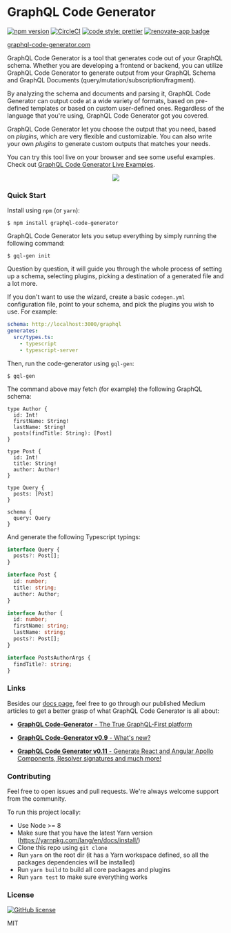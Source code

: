 # GraphQL Code Generator

[![npm version](https://badge.fury.io/js/graphql-code-generator.svg)](https://badge.fury.io/js/graphql-code-generator)
[![CircleCI](https://circleci.com/gh/dotansimha/graphql-code-generator/tree/master.svg?style=svg)](https://circleci.com/gh/dotansimha/graphql-code-generator/tree/master)
[![code style: prettier](https://img.shields.io/badge/code_style-prettier-ff69b4.svg?style=flat-square)](https://github.com/prettier/prettier)
[![renovate-app badge][renovate-badge]][renovate-app]

[renovate-badge]: https://img.shields.io/badge/renovate-app-blue.svg
[renovate-app]: https://renovateapp.com/

[graphql-code-generator.com](https://graphql-code-generator.com)

GraphQL Code Generator is a tool that generates code out of your GraphQL schema. Whether you are developing a frontend or backend, you can utilize GraphQL Code Generator to generate output from your GraphQL Schema and GraphQL Documents (query/mutation/subscription/fragment).

By analyzing the schema and documents and parsing it, GraphQL Code Generator can output code at a wide variety of formats, based on pre-defined templates or based on custom user-defined ones. Regardless of the language that you're using, GraphQL Code Generator got you covered.

GraphQL Code Generator let you choose the output that you need, based on _plugins_, which are very flexible and customizable. You can also write your own _plugins_ to generate custom outputs that matches your needs.

You can try this tool live on your browser and see some useful examples. Check out [GraphQL Code Generator Live Examples](https://graphql-code-generator.com/#live-demo).

<p align="center">
    <img src="https://github.com/dotansimha/graphql-code-generator/blob/master/logo.png?raw=true" />
</p>

### Quick Start

Install using `npm` (or `yarn`):

    $ npm install graphql-code-generator

GraphQL Code Generator lets you setup everything by simply running the following command:

    $ gql-gen init

Question by question, it will guide you through the whole process of setting up a schema, selecting plugins, picking a destination of a generated file and a lot more.

If you don't want to use the wizard, create a basic `codegen.yml` configuration file, point to your schema, and pick the plugins you wish to use. For example:

```yml
schema: http://localhost:3000/graphql
generates:
  src/types.ts:
    - typescript
    - typescript-server
```

Then, run the code-generator using `gql-gen`:

    $ gql-gen

The command above may fetch (for example) the following GraphQL schema:

```gql
type Author {
  id: Int!
  firstName: String!
  lastName: String!
  posts(findTitle: String): [Post]
}

type Post {
  id: Int!
  title: String!
  author: Author!
}

type Query {
  posts: [Post]
}

schema {
  query: Query
}
```

And generate the following Typescript typings:

```ts
interface Query {
  posts?: Post[];
}

interface Post {
  id: number;
  title: string;
  author: Author;
}

interface Author {
  id: number;
  firstName: string;
  lastName: string;
  posts?: Post[];
}

interface PostsAuthorArgs {
  findTitle?: string;
}
```

### Links

Besides our [docs page](https://graphql-code-generator.com/docs/getting-started/index), feel free to go through our published Medium articles to get a better grasp of what GraphQL Code Generator is all about:

- [**GraphQL Code-Generator** - The True GraphQL-First platform](https://medium.com/@dotansimha/graphql-code-generator-a34e3785e6fb)

- [**GraphQL Code-Generator v0.9** - What's new?](https://medium.com/@dotansimha/whats-new-in-graphql-code-generator-0-9-0-dba6c9e365d)

- [**GraphQL Code Generator v0.11** - Generate React and Angular Apollo Components, Resolver signatures and much more!](https://medium.com/the-guild/graphql-code-generator-v0-11-15bb9b02899e)

### Contributing

Feel free to open issues and pull requests. We're always welcome support from the community.

To run this project locally:

- Use Node >= 8
- Make sure that you have the latest Yarn version (https://yarnpkg.com/lang/en/docs/install/)
- Clone this repo using `git clone`
- Run `yarn` on the root dir (it has a Yarn workspace defined, so all the packages dependencies will be installed)
- Run `yarn build` to build all core packages and plugins
- Run `yarn test` to make sure everything works

### License

[![GitHub license](https://img.shields.io/badge/license-MIT-lightgrey.svg?maxAge=2592000)](https://raw.githubusercontent.com/apollostack/apollo-ios/master/LICENSE)

MIT
